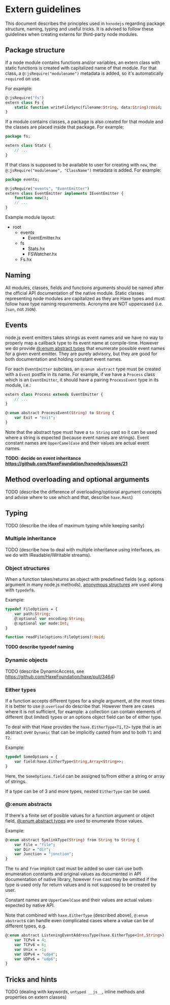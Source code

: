 # Extern guidelines

This document describes the principles used in `hxnodejs` regarding package structure, naming, typing and useful tricks.
It is advised to follow these guidelines when creating externs for third-party node modules.

## Package structure

If a node module contains functions and/or variables, an extern class with static functions is created with capitalized name of that module. For that class, a `@:jsRequire("modulename")` metadata is added, so it's automatically `require`d on use.

For example:

```haxe
@:jsRequire("fs")
extern class Fs {
    static function writeFileSync(filename:String, data:String):Void;
}
```

If a module contains classes, a package is also created for that module and the classes are placed inside that package. For example:

```haxe
package fs;

extern class Stats {
    // ...
}
```

If that class is supposed to be available to user for creating with `new`, the `@:jsRequire("modulename", "ClassName")` metadata is added. For example:

```haxe
package events;

@:jsRequire("events", "EventEmitter")
extern class EventEmitter implements IEventEmitter {
    function new();
    // ...
}
```

Example module layout:
 * root
   * events
     * EventEmitter.hx
   * fs
     * Stats.hx
     * FSWatcher.hx
   * Fs.hx

## Naming

All modules, classes, fields and functions arguments should be named after the official API documentation of the native module. Static classes representing node modules are capitalized as they are Haxe types and must follow haxe type naming requirements. Acronyms are NOT uppercased (i.e. `Json`, not `JSON`).

## Events

node.js event emitters takes strings as event names and we have no way to properly map a callback type to its event name
at compile-time. However we do provide [@:enum abstract types](http://haxe.org/manual/types-abstract-enum.html) that enumerate possible event names for a given event emitter.
They are purely advisory, but they are good for both documentation and holding constant event names.

For each `EventEmitter` subclass, an `@:enum abstract` type must be created with a `Event` postfix in its name. For example,
if we have a `Process` class which is an `EventEmitter`, it should have a pairing `ProcessEvent` type in its module, i.e.:

```haxe
extern class Process extends EventEmitter {
    // ...
}

@:enum abstract ProcessEvent(String) to String {
    var Exit = "exit";
}
```

Note that the abstract type must have a `to String` cast so it can be used where a string is expected (because event names are strings). Event constant names are `UpperCamelCase` and their values are actual event names.

**TODO: decide on event inheritance https://github.com/HaxeFoundation/hxnodejs/issues/21**

## Method overloading and optional arguments

TODO (describe the difference of overloading/optional argument concepts and advise where to use which and that, describe `haxe.Rest`)

## Typing

TODO (describe the idea of maximum typing while keeping sanity)

### Multiple inheritance

TODO (describe how to deal with multiple inheritance using interfaces, as we do with IReadable/IWritable streams).

### Object structures

When a function takes/returns an object with predefined fields (e.g. options argument in many node.js methods), [anonymous structures](http://haxe.org/manual/types-anonymous-structure.html) are used along with `typedef`s.

Example:
```haxe
typedef FileOptions = {
    var path:String;
    @:optional var encoding:String;
    @:optional var mode:Int;
}

function readFile(options:FileOptions):Void;
```

**TODO describe typedef naming**

### Dynamic objects

TODO (describe DynamicAccess, see https://github.com/HaxeFoundation/haxe/pull/3464)

### Either types

If a function accepts different types for a single argument, at the most times it is better to use `@:overload` do describe that. However there are cases where it is not sufficient, for example: a collection can contain elements of different (but limited) types or an options object field can be of either type.

To deal with that Haxe provides the `haxe.EitherType<T1,T2>` type that is an abstract over `Dynamic` that can be implicitly casted from and to both `T1` and `T2`.

Example:
```haxe
typedef SomeOptions = {
    var field:haxe.EitherType<String,Array<String>>;
}
```
Here, the `SomeOptions.field` can be assigned to/from either a string or array of strings.

If a type can be of 3 and more types, nested `EitherType` can be used.

### @:enum abstracts

If there's a finite set of posible values for a function argument or object field, [@:enum abstract types](http://haxe.org/manual/types-abstract-enum.html) are used to enumerate those values.

Example:

```haxe
@:enum abstract SymlinkType(String) from String to String {
    var File = "file";
    var Dir = "dir";
    var Junction = "junction";
}
```

The `to` and `from` implicit cast must be added so user can use both enumeration constants and original values as documented in API documentation of native library, however `from` cast may be omitted if the type is used only for return values and is not supposed to be created by user.

Constant names are `UpperCamelCase` and their values are actual values expected by native API.


Note that combined with `haxe.EitherType` (described above), `@:enum abstract`s can handle even complicated cases where a value can be of different types, e.g.

```haxe
@:enum abstract ListeningEventAddressType(haxe.EitherType<Int,String>) to haxe.EitherType<Int,String> {
	var TCPv4 = 4;
	var TCPv6 = 6;
	var Unix = -1;
	var UDPv4 = "udp4";
	var UDPv6 = "udp6";
}
```

## Tricks and hints

TODO (dealing with keywords, `untyped __js__`, inline methods and properties on extern classes)
